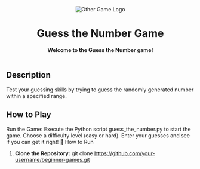 <div align="center">
  <img src="https://example.com/other-game-photo.png" alt="Other Game Logo">
</div>

<h1 align="center">Guess the Number Game</h1>

<div align="center">
  <strong>Welcome to the Guess the Number game!</strong>
</div>

<br>

## Description

Test your guessing skills by trying to guess the randomly generated number within a specified range.

## How to Play 
Run the Game:
Execute the Python script guess_the_number.py to start the game.
Choose a difficulty level (easy or hard).
Enter your guesses and see if you can get it right!
🚀 How to Run


1. **Clone the Repository:**
 git clone https://github.com/your-username/beginner-games.git
